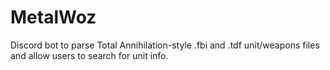 # MetalWoz
Discord bot to parse Total Annihilation-style .fbi and .tdf unit/weapons files and allow users to search for unit info.
